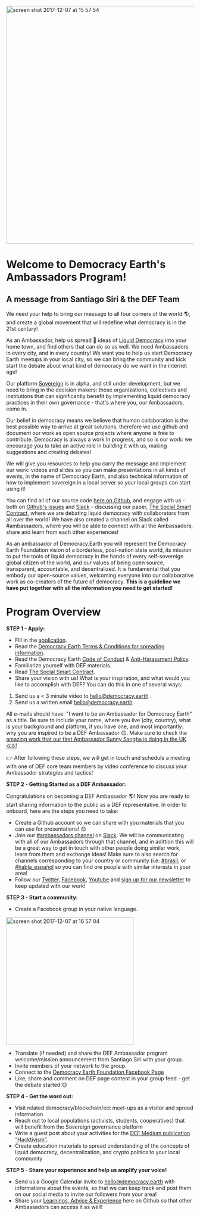 [<img width="638" alt="screen shot 2017-12-07 at 15 57 54" src="https://user-images.githubusercontent.com/18194034/33744731-93926be2-db67-11e7-8124-a6c52a5e5f8f.png">
](https://www.youtube.com/watch?v=m_ATcV7s8Ys)

# Welcome to Democracy Earth's Ambassadors Program!

## A message from Santiago Siri & the DEF Team

We need your help to bring our message to all four corners of the world 🌎, and create a global movement that will redefine what democracy is in the 21st century! 

As an Ambassador, help us spread 📣 ideas of [Liquid Democracy](https://words.democracy.earth/frozen-in-the-past-no-more-the-promise-of-liquid-democracy-e2a067be18bc) into your home town, and find others that can do so as well. We need Ambassadors in every city, and in every country! We want you to help us start Democracy Earth meetups in your local city, so we can bring the community and kick start the debate about what kind of democracy do we want in the internet age! 

Our platform [Sovereign](https://vote.democracy.earth/) is in alpha, and still under development, but we need to bring in the decision makers: those organizations, collectives and institutions that can significantly benefit by implementing liquid democracy practices in their own governance - that's where you, our Ambassadors, come in. 

Our belief in democracy means we believe that human collaboration is the best possible way to arrive at great solutions, therefore we use github and document our work as open source projects where anyone is free to contribute. Democracy is always a work in progress, and so is our work: we encourage you to take an active role in building it with us, making suggestions and creating debates! 

We will give you resources to help you carry the message and implement our work: videos and slides so you can make presentations in all kinds of events, in the name of Democracy Earth, and also technical information of how to implement sovereign in a local server so your local groups can start using it! 

You can find all of our source code [here on Github](https://github.com/DemocracyEarth/sovereign), and engage with us - both on [Github's issues](https://github.com/DemocracyEarth/paper/issues) and [Slack](http://chat.democracy.earth/) - discussing our paper, [The Social Smart Contract](https://github.com/DemocracyEarth/paper), where we are debating liquid democracy with collaborators from all over the world! We have also created a channel on Slack called #ambassadors, where you will be able to connect with all the Ambassadors, share and learn from each other experiences!

As an ambassador of Democracy.Earth you will represent the Democracy Earth Foundation vision of a borderless, post-nation state world, its mission to put the tools of liquid democracy in the hands of every self-sovereign global citizen of the world, and our values of being open source, transparent, accountable, and decentralized. It is fundamental that you embody our open-source values, welcoming everyone into our collaborative work as co-creators of the future of democracy. **This is a guideline we have put together with all the information you need to get started!**


# Program Overview

**STEP 1 - Apply:**

* Fill in the [application](https://docs.google.com/forms/d/e/1FAIpQLSfwFO4SupMFoG2z3fHlrMFZpg9pm5f-EUblcIIgVs1CY6M5jg/viewform). 
* Read the [Democracy Earth Terms & Conditions for spreading information](https://github.com/DemocracyEarth/ambassadors/blob/master/Terms-and-Conditions.md).
* Read the Democracy Earth [Code of Conduct](https://github.com/DemocracyEarth/ambassadors/blob/master/Code-of-Conduct.md) & [Anti-Harassment Policy](https://github.com/DemocracyEarth/ambassadors/blob/master/Partner-Anti-Harassment-Policy.md). 
* Familiarize yourself with DEF materials.
* Read [The Social Smart Contract](https://github.com/DemocracyEarth/paper/blob/master/README.mediawiki).
* Share your vision with us! What is your inspiration, and what would you like to accomplish with DEF? You can do this in one of several ways: 
1. Send us a < 3 minute video to hello@democracy.earth .
2. Send us a written email hello@democracy.earth .

All e-mails should have: "I want to be an Ambassador for Democracy Earth" as a title. Be sure to include your name, where you live (city, country), what is your background and platform, if you have one, and most importantly: why you are inspired to be a DEF Ambassador 😊. Make sure to check the [amazing work that our first Ambassador Sunny Sangha is doing in the UK 🇬🇧!](https://www.youtube.com/watch?v=tsz7MjMJ5J8)

👉 After following these steps, we will get in touch and schedule a meeting with one of DEF core team members by video conference to discuss your Ambassador strategies and tactics!

**STEP 2 - Getting Started as a DEF Ambassador:**

Congratulations on becoming a DEF Ambassador 🌎! Now you are ready to start sharing information to the public as a DEF representative. In order to onboard, here are the steps you need to take:

* Create a Github account so we can share with you materials that you can use for presentations! 😊 
* Join our [#ambassadors channel](https://democracyearth.slack.com/messages/ambassadors/) on [Slack](http://chat.democracy.earth/). We will be communicating with all of our Ambassadors through that channel, and in adittion this will be a great way to get in touch with other people doing similar work, learn from them and exchange ideas! Make sure to also search for channels corresponding to your country or community (i.e: [#brasil](https://democracyearth.slack.com/messages/brasil/), or [#habla_español](https://democracyearth.slack.com/messages/habla_espanol/) so you can find ore people with similar interests in your area! 
* Follow our [Twitter](https://twitter.com/democracyearth), [Facebook](https://www.facebook.com/DemocracyEarth/), [Youtube](https://www.youtube.com/channel/UCbnrw21wKi1T-h26FLUN2ag) and [sign up for our newsletter](https://www.democracy.earth/) to keep updated with our work! 

**STEP 3 - Start a community:** 

* Create a Facebook group in your native language.

<img width="342" alt="screen shot 2017-12-07 at 16 57 04" src="https://user-images.githubusercontent.com/18194034/33746100-c2d57ac2-db6f-11e7-9af9-3b0654917972.png">

* Translate (if needed) and share the DEF Ambassador program welcome/mission announcement from Santiago Siri with your group.
* Invite members of your network to the group.
* Connect to the [Democracy Earth Foundation Facebook Page](https://www.facebook.com/DemocracyEarth/)
* Like, share and comment on DEF page content in your group feed - get the debate started!😊 

**STEP 4 - Get the word out:**

* Visit related democracy/blockchain/ect meet-ups as a visitor and spread information
* Reach out to local populations (activists, students, cooperatives) that will benefit from the Sovereign governance platform
* Write a guest post about your activities for the [DEF Medium publication “Hacktivism”](https://words.democracy.earth/).
* Create education materials to spread understanding of the concepts of liquid democracy, decentralization, and crypto politics to your local community

**STEP 5 - Share your experience and help us amplify your voice!**

* Send us a Google Calendar invite to hello@democracy.earth with informations about the events, so that we can keep track and post them on our social media to invite our followers from your area!
* Share your [Learnings, Advice & Experience](https://github.com/DemocracyEarth/ambassadors/blob/master/Learning_advice_%26_experiences) here on Github so that other Ambassadors can access it as well!





